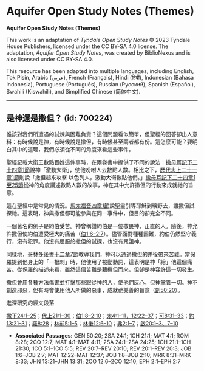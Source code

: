 # Aquifer Open Study Notes (Themes)

**Aquifer Open Study Notes (Themes)**

This work is an adaptation of *Tyndale Open Study Notes* © 2023 Tyndale House Publishers, licensed under the CC BY\-SA 4\.0 license. The adaptation, *Aquifer Open Study Notes*, was created by BiblioNexus and is also licensed under CC BY\-SA 4\.0\.

This resource has been adapted into multiple languages, including English, Tok Pisin, Arabic (عربي), French (Français), Hindi (हिंदी), Indonesian (Bahasa Indonesia), Portuguese (Português), Russian (Русский), Spanish (Español), Swahili (Kiswahili), and Simplified Chinese (简体中文).



--------------------------------

## 是神還是撒但？ (id: 700224)

誰該對我們所遭遇的試煉與困難負責？這個問題看似簡單，但聖經的回答卻出人意料：有時候說是神，有時候說是撒但，有時候甚至兩者都有份。這怎麼可能？要明白其中的道理，我們必須從不同的角度來看這些事件。

聖經記載大衛王數點百姓這件事時，在兩卷書中提供了不同的說法：[撒母耳記下二十四章1節](https://ref.ly/2Sam24:1)說神「激動大衛」，使他吩咐人去數點人數。相比之下，[歷代志上二十一章1節](https://ref.ly/1Chr21:1)則說「撒但起來攻擊 以色列人，激動大衛數點他們。」[撒母耳記下二十四章1至25節](https://ref.ly/2Sam24:1-2Sam24:25)從神的角度講述數點人數的故事，神在其中允許撒但的行動來成就祂的旨意。

這在聖經中是常見的情況。[馬太福音四章1節](https://ref.ly/Matt4:1)說聖靈引導耶穌到曠野去，讓撒但試探祂。這表明，神與撒但都可能參與在同一事件中，但目的卻完全不同。

一個著名的例子是約伯受苦。神曾稱讚約伯是一位敬畏神、正直的人。隨後，神允許撒但使約伯遭受極大的痛苦（[伯1:6–2:7](https://ref.ly/Job1:6-Job2:7)）。儘管面對種種困難，約伯仍然堅守義行，沒有犯罪。他沒有屈服於撒但的試探，也沒有咒詛神。

同樣地，[哥林多後書十二章7節](https://ref.ly/2Cor12:7)教導我們，神可以通過撒但的差役帶來苦難。當保羅提到他身上的「一根刺」時，他使用了被動動詞，這表明是神「給」他這個痛苦。從保羅的描述來看，雖然這個苦難是藉撒但而來，但卻是神容許這一切發生。

撒但會用各種方法傷害並打擊那些跟從神的人，使他們灰心，但神掌管一切。神不創造邪惡，但有時會使用他人所做的惡事，成就祂美善的旨意（[創50:20](https://ref.ly/Gen50:20)）。

進深研究的經文段落

[撒下24:1–25](https://ref.ly/2Sam24:1-2Sam24:25)；[代上21:1–30](https://ref.ly/1Chr21:1-1Chr21:30)；[伯1:8–2:10](https://ref.ly/Job1:8-Job2:10)；[太4:1–11，](https://ref.ly/Matt4:1-Matt4:11)[12:22–37](https://ref.ly/Matt12:22-Matt12:37)；[可8:31–33](https://ref.ly/Mark8:31-Mark8:33)；[約13:21–31](https://ref.ly/John13:21-John13:31)；[羅8:28](https://ref.ly/Rom8:28)；[林前5:1–5](https://ref.ly/1Cor5:1-1Cor5:5)；[林後12:6–10](https://ref.ly/2Cor12:6-2Cor12:10)；[弗2:1–7](https://ref.ly/Eph2:1-Eph2:7)；[啟20:1–3、](https://ref.ly/Rev20:1-Rev20:3)[7–10](https://ref.ly/Rev20:7-Rev20:10)

* **Associated Passages:** GEN 50:20; 2SA 24:1; 1CH 21:1; MAT 4:1; ROM 8:28; 2CO 12:7; MAT 4:1–MAT 4:11; 2SA 24:1–2SA 24:25; 1CH 21:1–1CH 21:30; 1CO 5:1–1CO 5:5; REV 20:7–REV 20:10; REV 20:1–REV 20:3; JOB 1:6–JOB 2:7; MAT 12:22–MAT 12:37; JOB 1:8–JOB 2:10; MRK 8:31–MRK 8:33; JHN 13:21–JHN 13:31; 2CO 12:6–2CO 12:10; EPH 2:1–EPH 2:7

